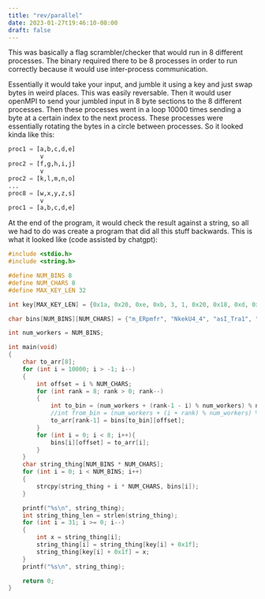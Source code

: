 ```yaml
---
title: "rev/parallel"
date: 2023-01-27t19:46:10-08:00
draft: false
---
```


This was basically a flag scrambler/checker that would run in 8 different
processes. The binary required there to be 8 processes in order to run correctly
because it would use inter-process communication.

Essentially it would take your input, and jumble it using a key and just swap bytes
in weird places. This was easily reversable. Then it would user openMPI to send your
jumbled input in 8 byte sections to the 8 different processes. Then these processes
went in a loop 10000 times sending a byte at a certain index to the next process. These
processes were essentially rotating the bytes in a circle between processes. So it looked
kinda like this:

```python
proc1 = [a,b,c,d,e]
         v
proc2 = [f,g,h,i,j]
         v
proc2 = [k,l,m,n,o]
...       
proc8 = [w,x,y,z,s]
         v
proc1 = [a,b,c,d,e]
```

At the end of the program, it would check the result against a string, so all we had to do
was create a program that did all this stuff backwards. This is what it looked like (code
assisted by chatgpt):

```c
#include <stdio.h>
#include <string.h>

#define NUM_BINS 8
#define NUM_CHARS 8
#define MAX_KEY_LEN 32

int key[MAX_KEY_LEN] = {0x1a, 0x20, 0xe, 0xb, 3, 1, 0x20, 0x18, 0xd, 0x11, 3, 0x11, 2, 0xd, 0x13, 6, 0xc, 0x16, 3, 0x1e, 10, 6, 8, 0x1a, 6, 0x16, 0xd, 1, 0x13, 1, 1, 0x1d};

char bins[NUM_BINS][NUM_CHARS] = {"m_ERpmfr", "NkekU4_4", "asI_Tra1", "e_4l_c4_", "GCDlryid", "S3{Ptsu9", "i}13Es4V", "73M4_ans"};

int num_workers = NUM_BINS;

int main(void)
{
    char to_arr[8];
    for (int i = 10000; i > -1; i--)
    {
        int offset = i % NUM_CHARS;
        for (int rank = 8; rank > 0; rank--)
        {
            int to_bin = (num_workers + (rank-1 - i) % num_workers) % num_workers;
            //int from_bin = (num_workers + (i + rank) % num_workers) % num_workers;
            to_arr[rank-1] = bins[to_bin][offset];
        }
        for (int i = 0; i < 8; i++){
            bins[i][offset] = to_arr[i];
        }
    }
    char string_thing[NUM_BINS * NUM_CHARS];
    for (int i = 0; i < NUM_BINS; i++)
    {
        strcpy(string_thing + i * NUM_CHARS, bins[i]);
    }

    printf("%s\n", string_thing);
    int string_thing_len = strlen(string_thing);
    for (int i = 31; i >= 0; i--)
    {
        int x = string_thing[i];
        string_thing[i] = string_thing[key[i] + 0x1f];
        string_thing[key[i] + 0x1f] = x;
    }
    printf("%s\n", string_thing);

    return 0;
}
```
